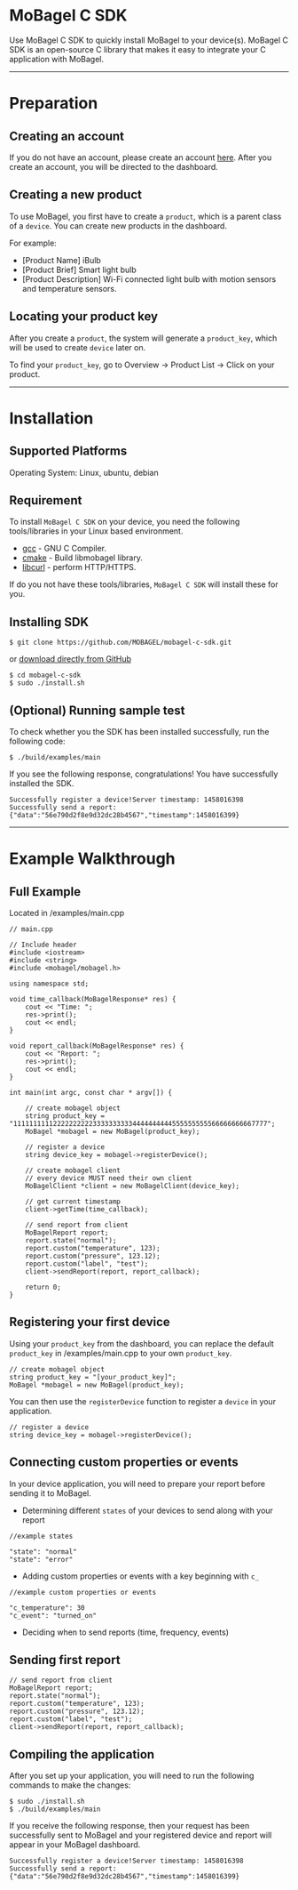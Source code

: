 # MoBagel C SDK
Use MoBagel C SDK to quickly install MoBagel to your device(s). MoBagel C SDK is an open-source C library that makes it easy to integrate your C application with MoBagel. 


---
# Preparation

## Creating an account
If you do not have an account, please create an account [here](https://app.mobagel.com/signup). After you create an account, you will be directed to the dashboard.

## Creating a new product  
To use MoBagel, you first have to create a `product`, which is a parent class of a `device`. You can create new products in the dashboard. 

For example:     

 * [Product Name] iBulb
 * [Product Brief] Smart light bulb
 * [Product Description] Wi-Fi connected light bulb with motion sensors and temperature sensors.

## Locating your product key
After you create a `product`, the system will generate a `product_key`, which will be used to create `device` later on.

To find your `product_key`, go to Overview -> Product List -> Click on your product.


---
# Installation

## Supported Platforms
Operating System: Linux, ubuntu, debian

## Requirement
To install `MoBagel C SDK` on your device, you need the following tools/libraries in your Linux based environment. 

* [gcc](https://gcc.gnu.org) - GNU C Compiler.
* [cmake](https://cmake.org/) - Build libmobagel library.
* [libcurl](https://curl.haxx.se/libcurl/) - perform HTTP/HTTPS.
 
If do you not have these tools/libraries, `MoBagel C SDK` will install these for you.

## Installing SDK

```
$ git clone https://github.com/MOBAGEL/mobagel-c-sdk.git
```

or [download directly from GitHub](https://github.com/MOBAGEL/mobagel-c-sdk)

```
$ cd mobagel-c-sdk
$ sudo ./install.sh
```

## (Optional) Running sample test 

To check whether you the SDK has been installed successfully, run the following code:

```
$ ./build/examples/main
```

If you see the following response, congratulations! You have successfully installed the SDK.

```
Successfully register a device!Server timestamp: 1458016398
Successfully send a report: {"data":"56e790d2f8e9d32dc28b4567","timestamp":1458016399}
```

---
# Example Walkthrough

## Full Example

Located in /examples/main.cpp

```
// main.cpp

// Include header
#include <iostream>
#include <string>
#include <mobagel/mobagel.h>

using namespace std;

void time_callback(MoBagelResponse* res) {
    cout << "Time: ";
    res->print();
    cout << endl;
}

void report_callback(MoBagelResponse* res) {
    cout << "Report: ";
    res->print();
    cout << endl;
}

int main(int argc, const char * argv[]) {

    // create mobagel object
    string product_key = "1111111111222222222233333333334444444444555555555566666666667777";
    MoBagel *mobagel = new MoBagel(product_key);

    // register a device
    string device_key = mobagel->registerDevice();

    // create mobagel client
    // every device MUST need their own client
    MoBagelClient *client = new MoBagelClient(device_key);

    // get current timestamp
    client->getTime(time_callback);

    // send report from client
    MoBagelReport report;
    report.state("normal");
    report.custom("temperature", 123);
    report.custom("pressure", 123.12);
    report.custom("label", "test");
    client->sendReport(report, report_callback);

    return 0;
}
```

## Registering your first device

Using your `product_key` from the dashboard, you can replace the default `product_key` in /examples/main.cpp to your own `product_key`. 

```
// create mobagel object
string product_key = "[your_product_key]";
MoBagel *mobagel = new MoBagel(product_key);
```

You can then use the `registerDevice` function to register a `device` in your application.

```
// register a device
string device_key = mobagel->registerDevice();
```

## Connecting custom properties or events

In your device application, you will need to prepare your report before sending it to MoBagel.

* Determining different `states` of your devices to send along with your report

```
//example states

"state": "normal"
"state": "error"
```

* Adding custom properties or events with a key beginning with `c_`
    
```
//example custom properties or events

"c_temperature": 30
"c_event": "turned_on"
```

* Deciding when to send reports (time, frequency, events)

## Sending first report

```
// send report from client
MoBagelReport report;
report.state("normal");
report.custom("temperature", 123);
report.custom("pressure", 123.12);
report.custom("label", "test");
client->sendReport(report, report_callback);
```

## Compiling the application
After you set up your application, you will need to run the following commands to make the changes:

```
$ sudo ./install.sh
$ ./build/examples/main
```

If you receive the following response, then your request has been successfully sent to MoBagel and your registered device and report will appear in your MoBagel dashboard.

```
Successfully register a device!Server timestamp: 1458016398
Successfully send a report: {"data":"56e790d2f8e9d32dc28b4567","timestamp":1458016399}
```
